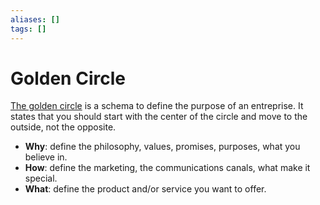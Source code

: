```yaml
---
aliases: []
tags: []
---
```


# Golden Circle

[The golden circle](https://wikipedia.org/wiki/start_with_why#the_golden_circle) is a schema to define the purpose of an entreprise. It states that you should start with the center of the circle and move to the outside, not the opposite. 

- **Why**: define the philosophy, values, promises, purposes, what you believe in.
- **How**: define the marketing, the communications canals, what make it special.
- **What**: define the product and/or service you want to offer.
